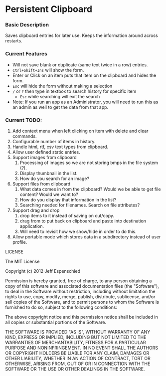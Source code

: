 # Persistent Clipboard

### Basic Description

Saves clipboard entries for later use. Keeps the information around across restarts. 

### Current Features

- Will not save blank or duplicate (same text twice in a row) entries.
- `Ctrl+Shift+Ins` will show the form.
- Enter or Click on an item puts that item on the clipboard and hides the form.
- `Esc` will hide the form without making a selection
- `/` or `?` then type in textbox to search history for specific item
	- `Esc` while searching will exit the search
- Note: If you run an app as an Administrator, you will need to run this as an admin as well to get the data from that app.

### Current TODO:

1. Add context menu when left clicking on item with delete and clear commands.
2. Configurable number of items in history.
2. Handle html, rtf, csv text types from clipboard.
3. Allow user defined static entries.
4. Support images from clipboard
	1. Processing of images so we are not storing bmps in the file system (?).
	2. Display thumbnail in the list.
	3. How do you search for an image?
5. Support files from clipboard
	1. What data comes in from the clipboard? Would we be able to get file content? Would we want to?
	2. How do you display that information in the list?
	3. Searching needed for filenames. Search on file attributes?
6. Support drag and drop 
	1. drop items to it instead of saving on cut/copy.
	2. drag from to put back on clipboard and paste into destination application.
	3. Will need to revisit how we show/hide in order to do this.
6. Allow portable mode which stores data in a subdirectory instead of user profile.

LICENSE

The MIT License

Copyright (c) 2012 Jeff Espenschied

Permission is hereby granted, free of charge, to any person obtaining a copy
of this software and associated documentation files (the "Software"), to deal
in the Software without restriction, including without limitation the rights
to use, copy, modify, merge, publish, distribute, sublicense, and/or sell
copies of the Software, and to permit persons to whom the Software is
furnished to do so, subject to the following conditions:

The above copyright notice and this permission notice shall be included in
all copies or substantial portions of the Software.

THE SOFTWARE IS PROVIDED "AS IS", WITHOUT WARRANTY OF ANY KIND, EXPRESS OR
IMPLIED, INCLUDING BUT NOT LIMITED TO THE WARRANTIES OF MERCHANTABILITY,
FITNESS FOR A PARTICULAR PURPOSE AND NONINFRINGEMENT. IN NO EVENT SHALL THE
AUTHORS OR COPYRIGHT HOLDERS BE LIABLE FOR ANY CLAIM, DAMAGES OR OTHER
LIABILITY, WHETHER IN AN ACTION OF CONTRACT, TORT OR OTHERWISE, ARISING FROM,
OUT OF OR IN CONNECTION WITH THE SOFTWARE OR THE USE OR OTHER DEALINGS IN
THE SOFTWARE.
